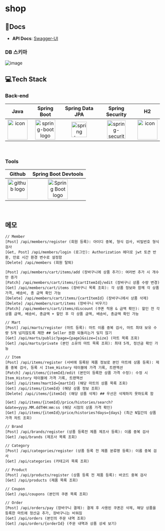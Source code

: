 # shop
## 📃Docs
- **API Docs**: [Swagger-UI](https://teamdev.shop:8890)
  
### DB 스키마
![image](https://github.com/lsh4711/shop/assets/120231876/02d7d89a-f882-4392-a204-fa178b9ef1d9)


## 💻Tech Stack
### Back-end
|   Java   |   Spring Boot   |   Spring Data JPA   |   Spring Security   |   H2   |
| :----------------------------------------------------------: | :----------------------------------------------------------: | :----------------------------------------------------------: | :----------------------------------------------------------: | :----------------------------------------------------------: |
| <div style="display: flex; align-items: flex-start;"><img src="https://techstack-generator.vercel.app/java-icon.svg" alt="icon" width="65" height="65" /></div> |  <img alt="spring-boot logo" src="https://t1.daumcdn.net/cfile/tistory/27034D4F58E660F616" width="65" height="65" > |<img alt="spring logo" src="https://www.vectorlogo.zone/logos/springio/springio-icon.svg" height="50" width="50" > |  <img alt="spring-security logo" width="60px" src="https://camo.githubusercontent.com/923e99a57f8a456fdade5f65b35ada254be277612ddc991afb702d8dfd880d4f/68747470733a2f2f63646e2e73696d706c6569636f6e732e6f72672f737072696e677365637572697479" width="85" height=auto > | <div style="display: flex; align-items: flex-start;"><img src="https://github.com/lsh4711/shop/assets/120231876/9e5d84ca-e232-4973-8c79-e3abe3793ffd" alt="icon" width="65" height="65" /></div> |


</br>

### Tools
| Github | Spring Boot Devtools | 
| :--------: | :--------: |
| <img alt="github logo" src="https://techstack-generator.vercel.app/github-icon.svg" width="65" height="65"> | <img alt="Spring Boot logo" src="https://t1.daumcdn.net/cfile/tistory/27034D4F58E660F616" height="65" width="65"> |


</br>


## 메모
```
// Member
[Post] /api/members/register (회원 등록): 아이디 중복, 형식 검사, 비밀번호 형식 검사
[Get, Post] /api/members/login (로그인): Authorization 헤더로 jwt 토큰 반환, 만료 시간 환경 변수로 설정함
[Delete] /api/members (회원 탈퇴)

[Post] /api/members/cart/items/add (장바구니에 상품 추가): 여러번 추가 시 개수만 증가
[Patch] /api/members/cart/items/{cartItemId}/edit (장바구니 상품 수량 변경)
[Get] /api/members/cart/items (장바구니 목록 조회): 각 상품 정보와 함께 각 상품 가격, 배송비, 총 금액 확인 가능
[Delete] /api/members/cart/items/{cartItemId} (장바구니에서 상품 삭제)
[Delete] /api/members/cart/items (장바구니 비우기)
[Patch] /api/members/cart/items/discount (쿠폰 적용 & 금액 확인): 할인 전 각 상품 금액, 배송비, 총금액 + 할인 후 각 상품 금액, 배송비, 총금액 확인 가능

// Mart
[Post] /api/marts/register (마트 등록): 마트 이름 중복 검사, 마트 최대 보유 수량 5개 넘지않도록 제한 ## Seller 권환 되돌리는거 잊지 않기
[Get] /api/marts/public?page={page}&size={size} (마트 목록 조회)
[Get] /api/marts/private (본인 소유의 마트 목록 조회): 최대 5개, 정산금 확인 가능

// Item
[Post] /api/items/register (서버에 등록된 제품 정보로 본인 마트에 상품 등록): 제품 중복 검사, 등록 시 Item_History 테이블에 가격 기록, 트랜잭션
[Patch] /api/items/{itemId}/edit (본인이 등록한 상품 가격 수정): 수정 시 Item_History 테이블에 가격 기록, 트랜잭션
[Get] /api/items?martId={martId} (해당 마트의 상품 목록 조회)
[Get] /api/items/{itemId} (해당 상품 정보 조회)
[Delete] /api/items/{itemId} (해당 상품 삭제) ## 우선은 삭제하지 못하도록 함

[Get] /api/items/{itemId}/price/histories/search?&date=yyyy.MM.ddTHH:mm:ss (해당 시점의 상품 가격 확인)
[Get] /api/items/{itemId}/price/histories?days={days} (최근 N일간의 상품 가격 차트 조회)

// Brand
[Post] /api/brands/register (상품 등록전 제품 제조사 등록): 이름 중복 검사
[Get] /api/brands (제조사 목록 조회)

// Category
[Post] /api/categories/register (상품 등록 전 제품 분류명 등록): 이름 중복 검사
[Get] /api/categories (카테고리 목록 조회)

// Product
[Post] /api/products/register (상품 등록 전 제품 등록): 바코드 중복 검사
[Get] /api/products (제품 목록 조회)

// Coupon
[Get] /api/coupons (본인의 쿠폰 목록 조회)

// Order
[Post] /api/orders/pay (장바구니 결제): 결제 후 사용된 쿠폰은 삭제, 해당 상품을 등록한 마트에 정산금 추가, 장바구니는 비워짐
[Get] /api/orders (본인의 주문 내역 조회)
[Get] /api/orders/{orderId} (주문 내역과 상품 상세 보기)
```
